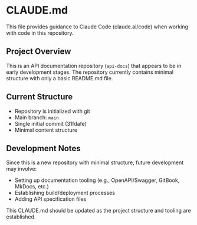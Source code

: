 # CLAUDE.md

This file provides guidance to Claude Code (claude.ai/code) when working with code in this repository.

## Project Overview

This is an API documentation repository (`api-docs`) that appears to be in early development stages. The repository currently contains minimal structure with only a basic README.md file.

## Current Structure

- Repository is initialized with git
- Main branch: `main`
- Single initial commit (31fdafe)
- Minimal content structure

## Development Notes

Since this is a new repository with minimal structure, future development may involve:
- Setting up documentation tooling (e.g., OpenAPI/Swagger, GitBook, MkDocs, etc.)
- Establishing build/deployment processes
- Adding API specification files

This CLAUDE.md should be updated as the project structure and tooling are established.